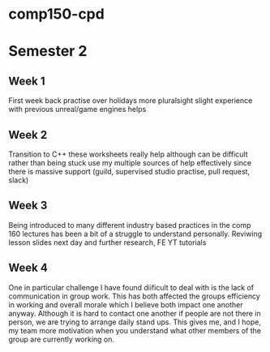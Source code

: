 # comp150-cpd

# Semester 2 
 
## Week 1

First week back
practise over holidays 
more pluralsight 
slight experience with previous unreal/game engines helps

## Week 2 

Transition to C++
these worksheets really help although can be difficult 
rather than being stuck use my multiple sources of help effectively since there is massive support (guild, supervised studio practise, pull request, slack)

## Week 3

Being introduced to many different industry based practices in the comp 160 lectures has been a bit of a struggle to understand personally.
Reviwing lesson slides next day and further research, FE YT tutorials

## Week 4 

One in particular challenge I have found diificult to deal with is the lack of communication in group work. This has both affected the groups efficiency in working and overall morale which I believe both impact one another anyway. Although it is hard to contact one another if people are not there in person, we are trying to arrange daily stand ups. This gives me, and I hope, my team more motivation when you understand what other members of the group are currently working on.

